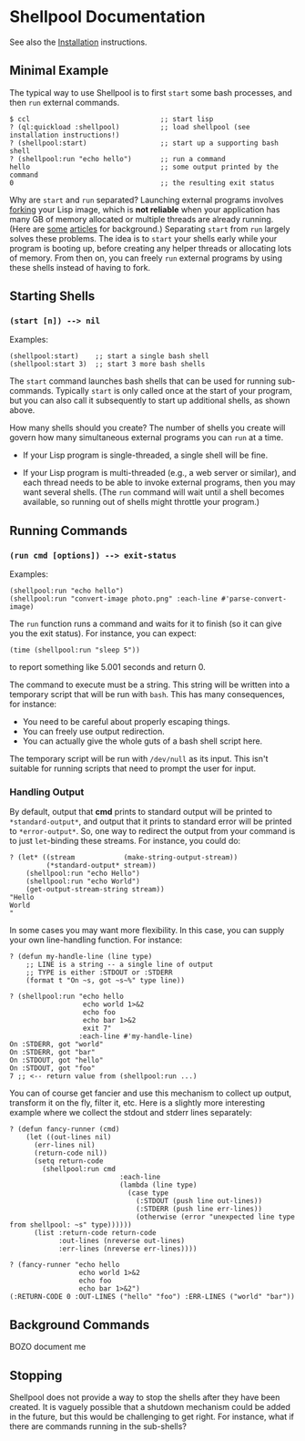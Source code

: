 Shellpool Documentation
=======================

See also the [Installation](INSTALL.md) instructions.


## Minimal Example

The typical way to use Shellpool is to first `start` some bash processes, and
then `run` external commands.

```
$ ccl                                ;; start lisp
? (ql:quickload :shellpool)          ;; load shellpool (see installation instructions!)
? (shellpool:start)                  ;; start up a supporting bash shell
? (shellpool:run "echo hello")       ;; run a command
hello                                ;; some output printed by the command
0                                    ;; the resulting exit status
```

Why are `start` and `run` separated?  Launching external programs involves
[forking](http://en.wikipedia.org/wiki/Fork_%28operating_system%29) your Lisp
image, which is **not reliable** when your application has many GB of memory
allocated or multiple threads are already running.  (Here are
[some](http://www.linuxprogrammingblog.com/threads-and-fork-think-twice-before-using-them)
[articles](http://bryanmarty.com/2012/01/14/forking-jvm/) for background.)
Separating `start` from `run` largely solves these problems.  The idea is to
`start` your shells early while your program is booting up, before creating any
helper threads or allocating lots of memory.  From then on, you can freely
`run` external programs by using these shells instead of having to fork.


## Starting Shells

### `(start [n]) --> nil`

Examples:
```
(shellpool:start)    ;; start a single bash shell
(shellpool:start 3)  ;; start 3 more bash shells
```

The `start` command launches bash shells that can be used for running
sub-commands.  Typically `start` is only called once at the start of your
program, but you can also call it subsequently to start up additional shells,
as shown above.

How many shells should you create?  The number of shells you create will govern
how many simultaneous external programs you can `run` at a time.

 - If your Lisp program is single-threaded, a single shell will be fine.

 - If your Lisp program is multi-threaded (e.g., a web server or similar), and
   each thread needs to be able to invoke external programs, then you may want
   several shells.  (The `run` command will wait until a shell becomes
   available, so running out of shells might throttle your program.)


## Running Commands

### `(run cmd [options]) --> exit-status`

Examples:
```
(shellpool:run "echo hello")
(shellpool:run "convert-image photo.png" :each-line #'parse-convert-image)
```

The `run` function runs a command and waits for it to finish (so it can give
you the exit status).  For instance, you can expect:

  ```(time (shellpool:run "sleep 5"))```

to report something like 5.001 seconds and return 0.

The command to execute must be a string.  This string will be written into a
temporary script that will be run with `bash`.  This has many consequences, for
instance:

  - You need to be careful about properly escaping things.
  - You can freely use output redirection.
  - You can actually give the whole guts of a bash shell script here.

The temporary script will be run with `/dev/null` as its input.  This isn't
suitable for running scripts that need to prompt the user for input.


### Handling Output

By default, output that **cmd** prints to standard output will be printed to
`*standard-output*`, and output that it prints to standard error will be
printed to `*error-output*`.  So, one way to redirect the output from your
command is to just `let`-binding these streams.  For instance, you could do:

```
? (let* ((stream            (make-string-output-stream))
         (*standard-output* stream))
    (shellpool:run "echo Hello")
    (shellpool:run "echo World")
    (get-output-stream-string stream))
"Hello
World
"
```

In some cases you may want more flexibility.  In this case, you can supply your
own line-handling function.  For instance:

```
? (defun my-handle-line (line type)
    ;; LINE is a string -- a single line of output
    ;; TYPE is either :STDOUT or :STDERR
    (format t "On ~s, got ~s~%" type line))

? (shellpool:run "echo hello
                  echo world 1>&2
                  echo foo
                  echo bar 1>&2
                  exit 7"
                 :each-line #'my-handle-line)
On :STDERR, got "world"
On :STDERR, got "bar"
On :STDOUT, got "hello"
On :STDOUT, got "foo"
7 ;; <-- return value from (shellpool:run ...)
```

You can of course get fancier and use this mechanism to collect up output,
transform it on the fly, filter it, etc.  Here is a slightly more interesting
example where we collect the stdout and stderr lines separately:

```
? (defun fancy-runner (cmd)
    (let ((out-lines nil)
	  (err-lines nil)
	  (return-code nil))
      (setq return-code
	    (shellpool:run cmd
                           :each-line
                           (lambda (line type)
                             (case type
                               (:STDOUT (push line out-lines))
                               (:STDERR (push line err-lines))
                               (otherwise (error "unexpected line type from shellpool: ~s" type))))))
      (list :return-code return-code
            :out-lines (nreverse out-lines)
            :err-lines (nreverse err-lines))))

? (fancy-runner "echo hello
                 echo world 1>&2
                 echo foo
                 echo bar 1>&2")
(:RETURN-CODE 0 :OUT-LINES ("hello" "foo") :ERR-LINES ("world" "bar"))
```


## Background Commands

BOZO document me


## Stopping

Shellpool does not provide a way to stop the shells after they have been
created.  It is vaguely possible that a shutdown mechanism could be added in
the future, but this would be challenging to get right.  For instance, what if
there are commands running in the sub-shells?
